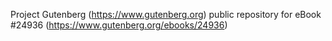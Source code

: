 Project Gutenberg (https://www.gutenberg.org) public repository for eBook #24936 (https://www.gutenberg.org/ebooks/24936)
